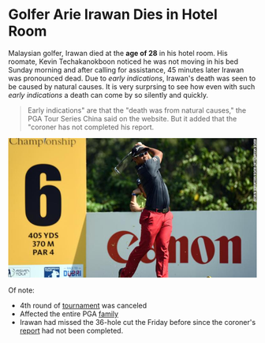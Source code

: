 # **Golfer Arie Irawan Dies in Hotel Room**
 Malaysian golfer, Irawan died at the **age of 28** in his hotel room. His roomate, Kevin Techakanokboon noticed he was not moving in his bed Sunday morning and after calling for assistance, 45 minutes later Irawan was pronounced dead. Due to _early indications_, Irawan's death was seen to be caused by natural causes. It is very surprsing to see how even with such _early indications_ a death can come by so silently and quickly. 
> Early indications" are that the "death was from natural causes," the PGA Tour Series China said on the website. But it added that the "coroner has not completed his report.

![Arie Irawan, playing at a tournament in 2017 in this picture: ](imgs/ReportPic.jpg)

Of note: 
- 4th round of [tournament](https://www.freep.com/story/sports/golf/2019/04/07/player-dies-in-hotel-room-4th-round-of-tournament-canceled/39312039/) was canceled 
- Affected the entire PGA [family](https://www.sport24.co.za/Golf/malaysian-golfer-in-shock-death-at-28-20190407)
- Irawan had missed the 36-hole cut the Friday before since the coroner's [report](https://www.huffpost.com/entry/arie-irawan-dies_n_5caa21d8e4b0dca03302ffab) had not been completed.

